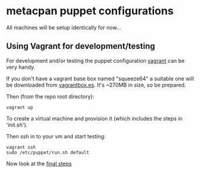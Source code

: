 # metacpan puppet configurations

All machines will be setup identically for now...

## Using Vagrant for development/testing

For development and/or testing the puppet configuration
[vagrant](http://vagrantup.com) can be very handy.

If you don't have a vagrant base box named "squeeze64"
a suitable one will be downloaded from [vagrantbox.es](http://vagrantbox.es).
It's ~270MB in size, so be prepared.

Then (from the repo root directory):

    vagrant up

To create a virtual machine and provision it
(which includes the steps in 'init.sh').

Then ssh in to your vm and start testing:

    vagrant ssh
    sudo /etc/puppet/run.sh default

Now look at the [final steps](INSTALL_FINALIZING.md)
